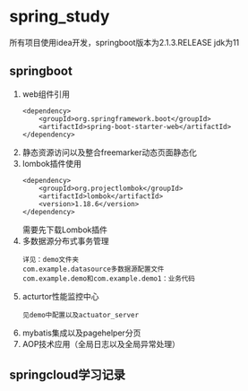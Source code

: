 # spring_study
所有项目使用idea开发，springboot版本为2.1.3.RELEASE jdk为11
## springboot ##
1. web组件引用
    ```
    <dependency>
        <groupId>org.springframework.boot</groupId>
        <artifactId>spring-boot-starter-web</artifactId>
    </dependency>
    ```
2. 静态资源访问以及整合freemarker动态页面静态化
3. lombok插件使用
    ```
    <dependency>
        <groupId>org.projectlombok</groupId>
        <artifactId>lombok</artifactId>
        <version>1.18.6</version>
    </dependency>
    ```
    需要先下载Lombok插件
4. 多数据源分布式事务管理
    ```
    详见：demo文件夹 
    com.example.datasource多数据源配置文件
    com.example.demo和com.example.demo1：业务代码
    ```
5. acturtor性能监控中心
    ```
    见demo中配置以及actuator_server
    ```
6. mybatis集成以及pagehelper分页
7. AOP技术应用（全局日志以及全局异常处理）
## springcloud学习记录
